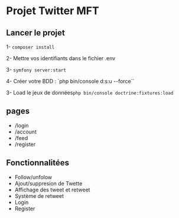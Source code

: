 # Projet Twitter MFT 

## Lancer le projet

 1- ````composer install````
 
 2- Mettre vos identifiants dans le fichier .env
 
 3- ``symfony server:start
 ``
 
 4- Créer votre BDD : `php bin/console d:s:u --force``
 
 3- Load le jeux de données``php bin/console doctrine:fixtures:load
``

## pages

- /login 
- /account
- /feed
- /register


## Fonctionnalitées

- Follow/unfolow
- Ajout/suppresion de Twette
- Affichage des tweet et retweet
- Système de retweet
- Login
- Register 


